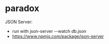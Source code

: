 # paradox
JSON Server:
- run with json-server --watch db.json
- https://www.npmjs.com/package/json-server